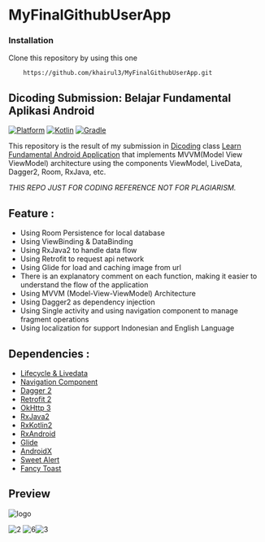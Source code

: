 # MyFinalGithubUserApp

### Installation 
Clone this repository by using this one  
```
    https://github.com/khairul3/MyFinalGithubUserApp.git
```    
 
## Dicoding Submission: Belajar Fundamental Aplikasi Android    
 [![Platform](https://img.shields.io/badge/platform-Android-green.svg)](http://developer.android.com/index.html) [![Kotlin](https://img.shields.io/badge/kotlin-1.4.32-blue.svg)](http://kotlinlang.org) [![Gradle](https://img.shields.io/badge/gradle-4.0.0-%2366DCB8.svg)](https://developer.android.com/studio/releases/gradle-plugin)    
    
This repository is the result of my submission in [Dicoding](https://www.dicoding.com) class [Learn Fundamental Android Application](https://www.dicoding.com/academies/14) that implements MVVM(Model View ViewModel) architecture using the components ViewModel, LiveData, Dagger2, Room, RxJava, etc.    

*THIS REPO JUST FOR CODING REFERENCE NOT FOR PLAGIARISM.*

## Feature :

- Using Room Persistence for local database
- Using ViewBinding & DataBinding
- Using RxJava2 to handle data flow
- Using Retrofit to request api network
- Using Glide for load and caching image from url
- There is an explanatory comment on each function, making it easier to understand the flow of the application
- Using MVVM (Model-View-ViewModel) Architecture
- Using Dagger2 as dependency injection
- Using Single activity and using navigation component to manage fragment operations
- Using localization for support Indonesian and English Language
    
## Dependencies :
- [Lifecycle & Livedata](https://developer.android.com/jetpack/androidx/releases/lifecycle)
- [Navigation Component](https://developer.android.com/jetpack/androidx/releases/navigation)
- [Dagger 2](https://github.com/google/dagger)    
- [Retrofit 2](https://square.github.io/retrofit/)    
- [OkHttp 3](https://square.github.io/okhttp/)    
- [RxJava2](https://github.com/ReactiveX/RxJava)
- [RxKotlin2](https://github.com/ReactiveX/RxKotlin)
- [RxAndroid](https://github.com/ReactiveX/RxAndroid)
- [Glide](https://github.com/bumptech/glide)    
- [AndroidX](https://mvnrepository.com/artifact/androidx)    
- [Sweet Alert](https://github.com/F0RIS/sweet-alert-dialog)    
- [Fancy Toast](https://github.com/Shashank02051997/FancyToast-Android)  

## Preview
![logo](https://user-images.githubusercontent.com/79302158/115179737-9664db80-a106-11eb-862e-9b7724ee46f8.jpg)

![2](https://user-images.githubusercontent.com/79302158/115179744-995fcc00-a106-11eb-9e4f-3ea128a3c404.jpg)
![6](https://user-images.githubusercontent.com/79302158/115179749-9d8be980-a106-11eb-8b3f-6c96f302f882.jpg)![3](https://user-images.githubusercontent.com/79302158/115179752-9e248000-a106-11eb-8d6f-9029ca45867c.jpg)
